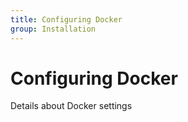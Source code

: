 ```yaml
---
title: Configuring Docker
group: Installation
---
```


# Configuring Docker

Details about Docker settings
